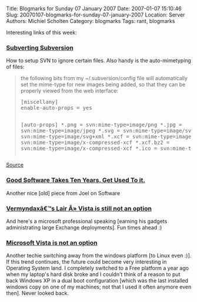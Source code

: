 Title: Blogmarks for Sunday 07 January 2007
Date: 2007-01-07 15:10:46
Slug: 20070107-blogmarks-for-sunday-07-january-2007
Location: Server
Authors: Michiel Scholten
Category: blogmarks
Tags: rant, blogmarks

<p>Interesting links of this week:</p>
<h3><a href="http://www.chipx86.com/blog/?p=197">Subverting Subversion</a></h3>
<p>How to setup SVN to ignore certain files. Also handy is the auto-mimetyping of files:</p>

<blockquote><p>the following bits from my ~/.subversion/config file will automatically set the mime-type for new images being added, so that they can be properly viewed from the web interface:</p>
<pre>
[miscellany]
enable-auto-props = yes

[auto-props]
*.png = svn:mime-type=image/png
*.jpg = svn:mime-type=image/jpeg
*.svg = svn:mime-type=image/svg+xml
*.svgz = svn:mime-type=image/svg+xml
*.xcf = svn:mime-type=image/x-xcf
*.xcf.gz = svn:mime-type=image/x-compressed-xcf
*.xcf.bz2 = svn:mime-type=image/x-compressed-xcf
*.ico = svn:mime-type=image/x-ico
</pre>
</blockquote>

<p><a href="http://wayofthemonkey.com/?date=2007-01-04">Source</a></p>
<h3><a href="http://www.joelonsoftware.com/articles/fog0000000017.html">Good Software Takes Ten Years. Get Used To it.</a></h3>
<p>Another nice [old] piece from Joel on Software</p>
<h3><a href="http://www.galaxycow.com/blogs/vermyndax/2007/01/03/vista-is-still-not-an-option/">Vermyndaxâ€™s Lair Â» Vista is still not an option</a></h3>
<p>And here's a microsoft professional speaking [earning his gadgets administrating large Exchange deployments]. Fun times ahead :)</p>
<h3><a href="http://www.theinquirer.net/default.aspx?article=36653">Microsoft Vista is not an option</a></h3>
<p>Another techie switching away from the windows platform [to Linux even :)]. If this trend continues, the future could become very interesting in Operating System land. I completely switched to a Free platform a year ago when my laptop's hard disk broke and I couldn't think of a reason to put back Windows XP in a dual boot configuration [which was the last installed windows copy on one of my machines; not that I used it often anymore even then]. Never looked back.</p>
